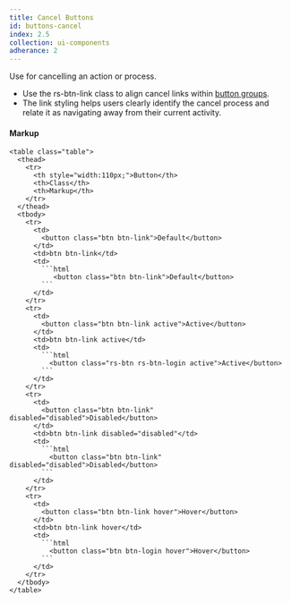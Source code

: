 ```yaml
---
title: Cancel Buttons
id: buttons-cancel
index: 2.5
collection: ui-components
adherance: 2
---
```

<div class="row">
  <div class="col-md-3">
      <p>Use for cancelling an action or process.</p>
      <ul>
        <li>Use the rs-btn-link class to align cancel links within <a href="#button-groups">button groups</a>.</li>
        <li>The link styling helps users clearly identify the cancel process and relate it as navigating away from their current activity.</li>
      </ul>
  </div>
  <div class="col-md-9">
    <h4>Markup</h4>


    <table class="table">
      <thead>
        <tr>
          <th style="width:110px;">Button</th>
          <th>Class</th>
          <th>Markup</th>
        </tr>
      </thead>
      <tbody>
        <tr>
          <td>
            <button class="btn btn-link">Default</button>
          </td>
          <td>btn btn-link</td>
          <td>
            ```html
               <button class="btn btn-link">Default</button>
            ```
          </td>
        </tr>
        <tr>
          <td>
            <button class="btn btn-link active">Active</button>
          </td>
          <td>btn btn-link active</td>
          <td>
            ```html
              <button class="rs-btn rs-btn-login active">Active</button>
            ```
          </td>
        </tr>
        <tr>
          <td>
            <button class="btn btn-link" disabled="disabled">Disabled</button>
          </td>
          <td>btn btn-link disabled="disabled"</td>
          <td>
            ```html
              <button class="btn btn-link" disabled="disabled">Disabled</button>
            ```
          </td>
        </tr>
        <tr>
          <td>
            <button class="btn btn-link hover">Hover</button>
          </td>
          <td>btn btn-link hover</td>
          <td>
            ```html
              <button class="btn btn-login hover">Hover</button>
            ```
          </td>
        </tr>
      </tbody>
    </table>



  </div>
</div>
